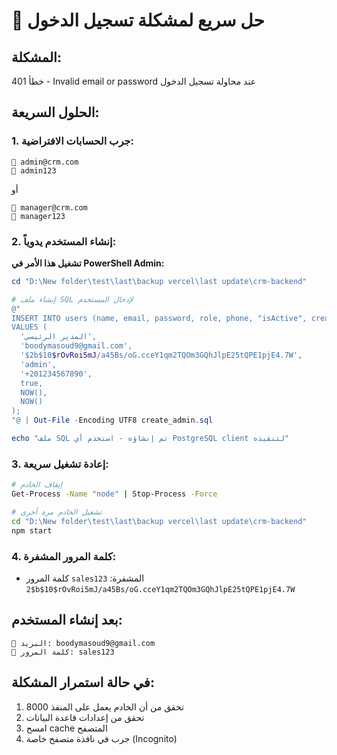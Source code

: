 # 🔧 حل سريع لمشكلة تسجيل الدخول

## المشكلة:
خطأ 401 - Invalid email or password عند محاولة تسجيل الدخول

## الحلول السريعة:

### 1. جرب الحسابات الافتراضية:
```
📧 admin@crm.com
🔑 admin123
```
أو
```
📧 manager@crm.com  
🔑 manager123
```

### 2. إنشاء المستخدم يدوياً:

**تشغيل هذا الأمر في PowerShell Admin:**

```powershell
cd "D:\New folder\test\last\backup vercel\last update\crm-backend"

# إنشاء ملف SQL لإدخال المستخدم
@"
INSERT INTO users (name, email, password, role, phone, "isActive", created_at, updated_at) 
VALUES (
  'المدير الرئيسي', 
  'boodymasoud9@gmail.com', 
  '$2b$10$rOvRoi5mJ/a45Bs/oG.cceY1qm2TQOm3GQhJlpE25tQPE1pjE4.7W', 
  'admin', 
  '+201234567890', 
  true, 
  NOW(), 
  NOW()
);
"@ | Out-File -Encoding UTF8 create_admin.sql

echo "ملف SQL تم إنشاؤه - استخدم أي PostgreSQL client لتنفيذه"
```

### 3. إعادة تشغيل سريعة:

```bash
# إيقاف الخادم
Get-Process -Name "node" | Stop-Process -Force

# تشغيل الخادم مرة أخرى  
cd "D:\New folder\test\last\backup vercel\last update\crm-backend"
npm start
```

### 4. كلمة المرور المشفرة:
- كلمة المرور `sales123` المشفرة: `$2b$10$rOvRoi5mJ/a45Bs/oG.cceY1qm2TQOm3GQhJlpE25tQPE1pjE4.7W`

## بعد إنشاء المستخدم:
```
📧 البريد: boodymasoud9@gmail.com
🔑 كلمة المرور: sales123
```

## في حالة استمرار المشكلة:
1. تحقق من أن الخادم يعمل على المنفذ 8000
2. تحقق من إعدادات قاعدة البيانات
3. امسح cache المتصفح
4. جرب في نافذة متصفح خاصة (Incognito)







